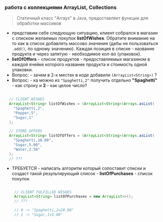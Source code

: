 ### работа с коллекциями ArrayList, Collections

> Статичный класс "Arrays"  в Java, предоставляет функции для обработки массивов

* представим себе следующую ситуацию, клиент собрался в магазин с списком желаемых покупок **listOfWishes**. Обратите внимание на то как в список добавлять массово значения (дабы не пользоваться ```.add()```, по одному значению). Каждая позиция в списке - название продукта и через запятую - необходимое кол-во (упаковок).
* **listOfOffers** - список продуктов - предоставляемых магазином в каждой ячейке которого название продукта и стоимость одной упаковки.
* Вопрос: - зачем в 2-х местах в коде добавили ```(ArrayList<String>)``` ?
* Вопрос: - ка можно из ```"Spaghetti,2"``` получить отдельно **"Spaghetti"** - как строку и **2** - как целое число?

```java
  
  // CLIENT WISHES
  ArrayList<String> listOfWishes = (ArrayList<String>)Arrays.asList( 
    "Spaghetti,2", 
    "Pepper,5",
    "Sugar,1"
  ); 

  // STORE OFFERS
  ArrayList<String> listOfOffers = (ArrayList<String>)Arrays.asList( 
    "Spaghetti,10.00", 
    "Sugar,5.00",
    "Water,2.50"
  ); 
  // ???
```
* ТРЕБУЕТСЯ - написать алгоритм который сопоставит списки и создаст такой результирующий список - **listOfPurchases** - список покупок
   ```java
  
    // CLIENT FULFILLED WISHES
    ArrayList<String> listOfPurchases = new ArrayList<>();
    // ???

    // 0 -> "Spaghetti,2=20.00"
    // 1 -> "Sugar,1=5.00"

  ```

